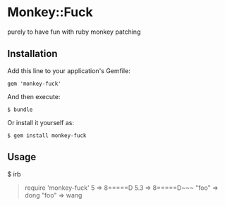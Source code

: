 # Monkey::Fuck

purely to have fun with ruby monkey patching

## Installation

Add this line to your application's Gemfile:

    gem 'monkey-fuck'

And then execute:

    $ bundle

Or install it yourself as:

    $ gem install monkey-fuck

## Usage

 $ irb
 > require 'monkey-fuck'
 > 5
 => 8=====D 
 > 5.3
 => 8=====D~~~
 > "foo"
 => dong
 > "foo"
 => wang

